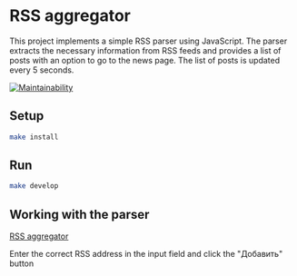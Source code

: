 # RSS aggregator

This project implements a simple RSS parser using JavaScript. The parser extracts the necessary information from RSS feeds and provides a list of posts with an option to go to the news page. The list of posts is updated every 5 seconds.

[![Maintainability](https://api.codeclimate.com/v1/badges/ba0790d579d48a21b2b8/maintainability)](https://codeclimate.com/github/freevad-frontend/frontend-project-11/maintainability)

## Setup

```sh
make install
```

## Run

```sh
make develop
```

## Working with the parser

[RSS aggregator](https://frontend-project-11-gray-eta.vercel.app/)

Enter the correct RSS address in the input field and click the "Добавить" button
